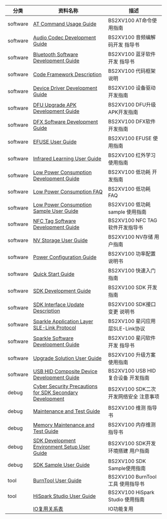 | 分类     | 资料名称                                                     | 描述                                  |
| -------- | ------------------------------------------------------------ | ------------------------------------- |
| software | <a href="software/AT Command Usage Guide/BS2XV100 AT命令 使用指南.md">AT Command Usage Guide</a> | BS2XV100 AT命令使用指南               |
| software | <a href="software/Audio Codec Development Guide/BS2XV100 音频编解码开发 指导书.md">Audio Codec Development Guide</a> | BS2XV100 音频编解码开发 指导书        |
| software | <a href="software/Bluetooth Software Development Guide/BS2XV100 蓝牙软件开发 指导书.md">Bluetooth Software Development Guide</a> | BS2XV100 蓝牙软件开发 指导书          |
| software | <a href="software/Code Framework Description/BS2XV100 代码框架说明.md">Code Framework Description</a> | BS2XV100 代码框架说明                 |
| software | <a href="software/Device Driver Development Guide/BS2XV100 设备驱动 开发指南.md">Device Driver Development Guide</a> | BS2XV100 设备驱动 开发指南            |
| software | <a href="software/DFU Upgrade APK Development Guide/BS2XV100 DFU升级APK开发指南.md">DFU Upgrade APK Development Guide</a> | BS2XV100 DFU升级APK开发指南           |
| software | <a href="software/DFX Software Development Guide/BS2XV100 DFX软件 开发指南.md">DFX Software Development Guide</a> | BS2XV100 DFX软件 开发指南             |
| software | <a href="software/EFUSE User Guide/BS2XV100 EFUSE 使用指南.md">EFUSE User Guide</a> | BS2XV100 EFUSE 使用指南               |
| software | <a href="software/Infrared Learning User Guide/BS2XV100 红外学习使用指南.md">Infrared Learning User Guide</a> | BS2XV100 红外学习使用指南             |
| software | <a href="software/Low Power Consumption Development Guide/BS2XV100 低功耗 开发指南.md">Low Power Consumption Development Guide</a> | BS2XV100 低功耗 开发指南              |
| software | <a href="software/Low Power Consumption FAQ/BS2XV100 低功耗FAQ.md">Low Power Consumption FAQ</a> | BS2XV100 低功耗FAQ                    |
| software | <a href="software/Low Power Consumption Sample User Guide/BS2XV100 低功耗sample 使用指南.md">Low Power Consumption Sample User Guide</a> | BS2XV100 低功耗sample 使用指南        |
| software | <a href="software/NFC Tag Software Development Guide/BS2XV100 NFC TAG 软件开发指导书.md">NFC Tag Software Development Guide</a> | BS2XV100 NFC TAG 软件开发指导书       |
| software | <a href="software/NV Storage User Guide/BS2XV100 NV存储 用户指南.md">NV Storage User Guide</a> | BS2XV100 NV存储 用户指南              |
| software | <a href="software/Power Configuration Guide/BS2XV100 功率配置 说明书.md">Power Configuration Guide</a> | BS2XV100 功率配置 说明书              |
| software | <a href="software/Quick Start Guide/BS2XV100 快速入门指南.md">Quick Start Guide</a> | BS2XV100 快速入门指南                 |
| software | <a href="software/SDK Development Guide/BS2XV100 SDK 开发指南.md">SDK Development Guide</a> | BS2XV100 SDK 开发指南                 |
| software | <a href="software/SDK Interface Update Description/BS2XV100 SDK接口变更 说明书.md">SDK Interface Update Description</a> | BS2XV100 SDK接口变更 说明书           |
| software | <a href="software/Sparkle Application Layer SLE-Link Protocol/BS2XV100 星闪应用层SLE-Link协议.md">Sparkle Application Layer SLE-Link Protocol</a> | BS2XV100 星闪应用层SLE-Link协议       |
| software | <a href="software/Sparkle Software Development Guide/BS2XV100 星闪软件开发 指导书.md">Sparkle Software Development Guide</a> | BS2XV100 星闪软件开发 指导书          |
| software | <a href="software/Upgrade Solution User Guide/BS2XV100 升级方案 使用指南.md">Upgrade Solution User Guide</a> | BS2XV100 升级方案 使用指南            |
| software | <a href="software/USB HID Composite Device Development Guide/BS2XV100 USB HID复合设备 开发指南.md">USB HID Composite Device Development Guide</a> | BS2XV100 USB HID复合设备 开发指南     |
| debug    | <a href="debug/Cyber Security Precautions for SDK Secondary Development/BS2XV100 SDK二次开发网络安全 注意事项.md">Cyber Security Precautions for SDK Secondary Development</a> | BS2XV100 SDK二次开发网络安全 注意事项 |
| debug    | <a href="debug/Maintenance and Test Guide/BS2XV100 维测 指导书.md">Maintenance and Test Guide</a> | BS2XV100 维测 指导书                  |
| debug    | <a href="debug/Memory Maintenance and Test Guide/BS2XV100 内存维测 指导书.md">Memory Maintenance and Test Guide</a> | BS2XV100 内存维测 指导书              |
| debug    | <a href="debug/SDK Development Environment Setup User Guide/BS2XV100 SDK开发环境搭建 用户指南.md">SDK Development Environment Setup User Guide</a> | BS2XV100 SDK开发环境搭建 用户指南     |
| debug    | <a href="debug/SDK Sample User Guide/BS2XV100 SDK Sample使用指南.md">SDK Sample User Guide</a> | BS2XV100 SDK Sample使用指南           |
| tool     | <a href="tool/BurnTool User Guide/BS2XV100 BurnTool工具 使用指导书.md">BurnTool User Guide</a> | BS2XV100 BurnTool工具 使用指导书      |
| tool     | <a href="tool/HiSpark Studio User Guide/BS2XV100 HiSpark Studio 使用指南.md">HiSpark Studio User Guide</a> | BS2XV100 HiSpark Studio 使用指南      |
|          | [IO复用关系表](IO复用关系表.md)                              | IO功能复用                            |

